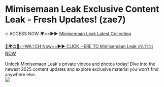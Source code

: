 # Mimisemaan Leak Exclusive Content Leak - Fresh Updates! (zae7)

🔥 ACCESS NOW 🌍==►► <a href="https://tinyurl.com/kvy9nzfs" rel="nofollow">Mimisemaan Leak Latest Collection</a>
<br><br>
[🔴🌍📺📱👉WA𝚃CH Now==►► CLICK HERE TO Mimisemaan Leak 𝚆𝙰𝚃𝙲𝙷 NOW](https://tinyurl.com/kvy9nzfs)
<br><br>
Unlock Mimisemaan Leak's private videos and photos today! Dive into the newest 2025 content updates and explore exclusive material you won’t find anywhere else.
<br>
<a href="https://tinyurl.com/kvy9nzfs" rel="nofollow" data-target="animated-image.originalLink"><img src="https://camo.githubusercontent.com/8a4f000d20f83aca3bf7ec5f350d767afa0574a8a352519fd8cfa583a6f93a33/68747470733a2f2f692e696d6775722e636f6d2f644a486b345a712e676966" data-canonical-src="https://i.imgur.com/dJHk4Zq.gif" style="max-width: 100%; display: inline-block;" data-target="animated-image.originalImage"></a>
<br>
